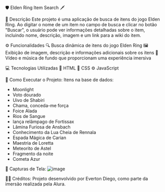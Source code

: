🛡️ Elden Ring Item Search 🗡️


📜 Descrição
Este projeto é uma aplicação de busca de itens do jogo Elden Ring. Ao digitar o nome de um item no campo de busca e clicar no botão "Buscar", o usuário pode ver informações detalhadas sobre o item, incluindo nome, descrição, imagem e um link para a wiki do item.

⚙️ Funcionalidades
🔍 Busca dinâmica de itens do jogo Elden Ring
🖼️ Exibição de imagem, descrição e informações adicionais sobre os itens
🎵 Vídeo e música de fundo que proporcionam uma experiência imersiva

💻 Tecnologias Utilizadas
🧱 HTML
🎨 CSS
⚙️ JavaScript

🚀 Como Executar o Projeto:
  Itens na base de dados:
- Moonlight
- Voto dourado
- Uivo de Shabiri
- Chama, conceda-me força
- Foice Alada
- Rios de Sangue
- lança relâmpago de Fortissax
- Lâmina Furiosa de Ansbach
- Conhecimento da Lua Cheia de Rennala
- Espada Mágica de Carian
- Maestria de Loretta
- Meteorito de Astel
- Fragmento da noite
- Cometa Azur

📸 Capturas de Tela:
![image](https://github.com/user-attachments/assets/40b3a6e4-2acd-4b19-89ff-5dfd615e4380)

👨‍💻 Créditos:
Projeto desenvolvido por Everton Diego, como parte da imersão realizada pela Alura.






